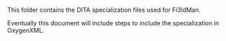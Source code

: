 This folder contains the DITA specialization files used for Fi3ldMan.

Eventually this document will include steps to include the specialization in OxygenXML.